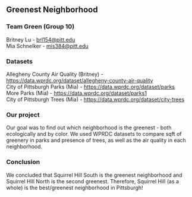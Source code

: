 ## Greenest Neighborhood
### Team Green (Group 10)

Britney Lu - brl154@pitt.edu    
Mia Schnelker - mis384@pitt.edu    

### Datasets
Allegheny County Air Quality (Britney) - https://data.wprdc.org/dataset/allegheny-county-air-quality    
City of Pittsburgh Parks (Mia) - https://data.wprdc.org/dataset/parks     
More Parks (Mia) - https://data.wprdc.org/dataset/parks1    
City of Pittsburgh Trees (Mia) - https://data.wprdc.org/dataset/city-trees


### Our project
Our goal was to find out which neighborhood is the greenest - both ecologically and by color. 
We used WPRDC datasets to compare sqft of greenery in parks and presence of trees, as well as the air quality in each neighborhood.

### Conclusion
We concluded that Squirrel Hill South is the greenest neighborhood and Squirrel Hill North is the second greenest. Therefore, Squirrel Hill (as a whole) is the best/greenest neighborhood in Pittsburgh!